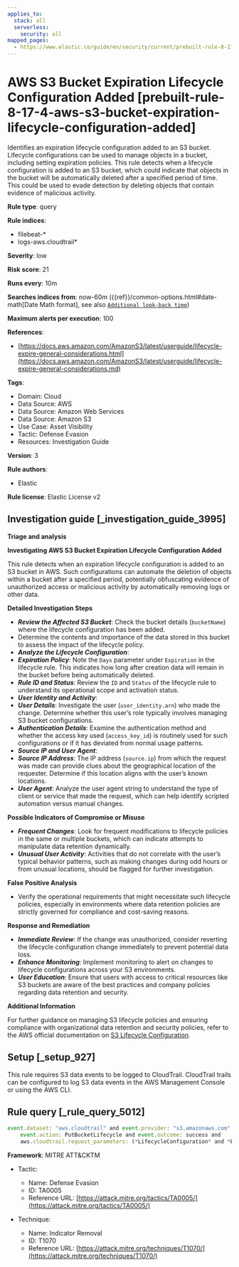 ```yaml
---
applies_to:
  stack: all
  serverless:
    security: all
mapped_pages:
  - https://www.elastic.co/guide/en/security/current/prebuilt-rule-8-17-4-aws-s3-bucket-expiration-lifecycle-configuration-added.html
---
```


# AWS S3 Bucket Expiration Lifecycle Configuration Added [prebuilt-rule-8-17-4-aws-s3-bucket-expiration-lifecycle-configuration-added]

Identifies an expiration lifecycle configuration added to an S3 bucket. Lifecycle configurations can be used to manage objects in a bucket, including setting expiration policies. This rule detects when a lifecycle configuration is added to an S3 bucket, which could indicate that objects in the bucket will be automatically deleted after a specified period of time. This could be used to evade detection by deleting objects that contain evidence of malicious activity.

**Rule type**: query

**Rule indices**:

* filebeat-*
* logs-aws.cloudtrail*

**Severity**: low

**Risk score**: 21

**Runs every**: 10m

**Searches indices from**: now-60m ({{ref}}/common-options.html#date-math[Date Math format], see also [`Additional look-back time`](docs-content://solutions/security/detect-and-alert/create-detection-rule.md#rule-schedule))

**Maximum alerts per execution**: 100

**References**:

* [https://docs.aws.amazon.com/AmazonS3/latest/userguide/lifecycle-expire-general-considerations.html](https://docs.aws.amazon.com/AmazonS3/latest/userguide/lifecycle-expire-general-considerations.md)

**Tags**:

* Domain: Cloud
* Data Source: AWS
* Data Source: Amazon Web Services
* Data Source: Amazon S3
* Use Case: Asset Visibility
* Tactic: Defense Evasion
* Resources: Investigation Guide

**Version**: 3

**Rule authors**:

* Elastic

**Rule license**: Elastic License v2

## Investigation guide [_investigation_guide_3995]

**Triage and analysis**

**Investigating AWS S3 Bucket Expiration Lifecycle Configuration Added**

This rule detects when an expiration lifecycle configuration is added to an S3 bucket in AWS. Such configurations can automate the deletion of objects within a bucket after a specified period, potentially obfuscating evidence of unauthorized access or malicious activity by automatically removing logs or other data.

**Detailed Investigation Steps**

* ***Review the Affected S3 Bucket***: Check the bucket details (`bucketName`) where the lifecycle configuration has been added.
* Determine the contents and importance of the data stored in this bucket to assess the impact of the lifecycle policy.
* ***Analyze the Lifecycle Configuration***:
* ***Expiration Policy***: Note the `Days` parameter under `Expiration` in the lifecycle rule. This indicates how long after creation data will remain in the bucket before being automatically deleted.
* ***Rule ID and Status***: Review the `ID` and `Status` of the lifecycle rule to understand its operational scope and activation status.
* ***User Identity and Activity***:
* ***User Details***: Investigate the user (`user_identity.arn`) who made the change. Determine whether this user’s role typically involves managing S3 bucket configurations.
* ***Authentication Details***: Examine the authentication method and whether the access key used (`access_key_id`) is routinely used for such configurations or if it has deviated from normal usage patterns.
* ***Source IP and User Agent***:
* ***Source IP Address***: The IP address (`source.ip`) from which the request was made can provide clues about the geographical location of the requester. Determine if this location aligns with the user’s known locations.
* ***User Agent***: Analyze the user agent string to understand the type of client or service that made the request, which can help identify scripted automation versus manual changes.

**Possible Indicators of Compromise or Misuse**

* ***Frequent Changes***: Look for frequent modifications to lifecycle policies in the same or multiple buckets, which can indicate attempts to manipulate data retention dynamically.
* ***Unusual User Activity***: Activities that do not correlate with the user’s typical behavior patterns, such as making changes during odd hours or from unusual locations, should be flagged for further investigation.

**False Positive Analysis**

* Verify the operational requirements that might necessitate such lifecycle policies, especially in environments where data retention policies are strictly governed for compliance and cost-saving reasons.

**Response and Remediation**

* ***Immediate Review***: If the change was unauthorized, consider reverting the lifecycle configuration change immediately to prevent potential data loss.
* ***Enhance Monitoring***: Implement monitoring to alert on changes to lifecycle configurations across your S3 environments.
* ***User Education***: Ensure that users with access to critical resources like S3 buckets are aware of the best practices and company policies regarding data retention and security.

**Additional Information**

For further guidance on managing S3 lifecycle policies and ensuring compliance with organizational data retention and security policies, refer to the AWS official documentation on [S3 Lifecycle Configuration](https://docs.aws.amazon.com/AmazonS3/latest/userguide/lifecycle-expire-general-considerations.md).


## Setup [_setup_927]

This rule requires S3 data events to be logged to CloudTrail. CloudTrail trails can be configured to log S3 data events in the AWS Management Console or using the AWS CLI.


## Rule query [_rule_query_5012]

```js
event.dataset: "aws.cloudtrail" and event.provider: "s3.amazonaws.com" and
    event.action: PutBucketLifecycle and event.outcome: success and
    aws.cloudtrail.request_parameters: (*LifecycleConfiguration* and *Expiration=*)
```

**Framework**: MITRE ATT&CKTM

* Tactic:

    * Name: Defense Evasion
    * ID: TA0005
    * Reference URL: [https://attack.mitre.org/tactics/TA0005/](https://attack.mitre.org/tactics/TA0005/)

* Technique:

    * Name: Indicator Removal
    * ID: T1070
    * Reference URL: [https://attack.mitre.org/techniques/T1070/](https://attack.mitre.org/techniques/T1070/)



